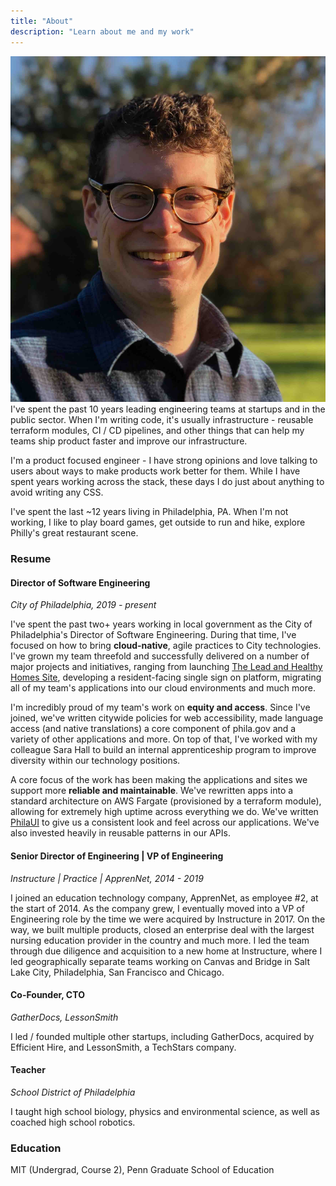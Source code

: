 ```yaml
---
title: "About"
description: "Learn about me and my work"
---
```

<img src="/img/dan_low.jpg" class="headshot" />I've spent the past 10 years leading engineering teams at startups and in the public sector. When I'm writing code, it's usually infrastructure - reusable terraform modules, CI / CD pipelines, and other things that can help my teams ship product faster and improve our infrastructure. 

I'm a product focused engineer - I have strong opinions and love talking to users about ways to make products work better for them. While I have spent years working across the stack, these days I do just about anything to avoid writing any CSS. 

I've spent the last ~12 years living in Philadelphia, PA. When I'm not working, I like to play board games, get outside to run and hike, explore Philly's great restaurant scene.

### Resume
#### Director of Software Engineering
*City of Philadelphia, 2019 - present*

I've spent the past two+ years working in local government as the City of Philadelphia's Director of Software Engineering. During that time, I've focused on how to bring **cloud-native**, agile practices to City technologies. I've grown my team threefold and successfully delivered on a number of major projects and initiatives, ranging from launching [The Lead and Healthy Homes Site](https://leadcertification.phila.gov), developing a resident-facing single sign on platform, migrating all of my team's applications into our cloud environments and much more. 

I'm incredibly proud of my team's work on **equity and access**. Since I've joined, we've written citywide policies for web accessibility, made language access (and native translations) a core component of phila.gov and a variety of other applications and more. On top of that, I've worked with my colleague Sara Hall to build an internal apprenticeship program to improve diversity within our technology positions. 

A core focus of the work has been making the applications and sites we support more **reliable and maintainable**. We've rewritten apps into a standard architecture on AWS Fargate (provisioned by a terraform module), allowing for extremely high uptime across everything we do. We've written [PhilaUI](http://ui.phila.gov) to give us a consistent look and feel across our applications. We've also invested heavily in reusable patterns in our APIs.

#### Senior Director of Engineering | VP of Engineering
*Instructure | Practice | ApprenNet, 2014 - 2019*

I joined an education technology company, ApprenNet, as employee #2, at the start of 2014. As the company grew, I eventually moved into a VP of Engineering role by the time we were acquired by Instructure in 2017. On the way, we built multiple products, closed an enterprise deal with the largest nursing education provider in the country and much more. I led the team through due diligence and acquisition to a new home at Instructure, where I led geographically separate teams working on Canvas and Bridge in Salt Lake City, Philadelphia, San Francisco and Chicago.


#### Co-Founder, CTO
*GatherDocs, LessonSmith*

I led / founded multiple other startups, including GatherDocs, acquired by Efficient Hire, and LessonSmith, a TechStars company.

#### Teacher
*School District of Philadelphia*

I taught high school biology, physics and environmental science, as well as coached high school robotics. 

### Education

MIT (Undergrad, Course 2), Penn Graduate School of Education